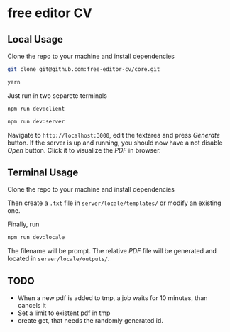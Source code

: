 # free editor CV

## Local Usage

Clone the repo to your machine and install dependencies

```sh
git clone git@github.com:free-editor-cv/core.git

yarn
```

Just run in two separete terminals

```sh
npm run dev:client
```

```sh
npm run dev:server
```

Navigate to `http://localhost:3000`, edit the textarea and press _Generate_ button.
If the server is up and running, you should now have a not disable _Open_ button. Click it to visualize the _PDF_ in browser.

## Terminal Usage

Clone the repo to your machine and install dependencies

Then create a `.txt` file in `server/locale/templates/` or modify an existing one.

Finally, run

```sh
npm run dev:locale
```

The filename will be prompt. The relative _PDF_ file will be generated and located in `server/locale/outputs/`.

## TODO

- When a new pdf is added to tmp, a job waits for 10 minutes, than cancels it
- Set a limit to existent pdf in tmp
- create get, that needs the randomly generated id.
